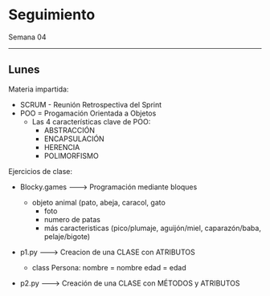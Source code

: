 # Seguimiento


Semana 04

---

## Lunes

Materia impartida:
- SCRUM - Reunión Retrospectiva del Sprint
- POO = Progamación Orientada a Objetos
  - Las 4 características clave de POO:
    - ABSTRACCIÓN
    - ENCAPSULACIÓN
    - HERENCIA
    - POLIMORFISMO 

Ejercicios de clase:
- Blocky.games ---> Programación mediante bloques

  - objeto animal (pato, abeja, caracol, gato
    - foto
    - numero de patas
    - más caracteristicas (pico/plumaje, aguijón/miel, caparazón/baba, pelaje/bigote)

- p1.py ---> Creacion de una CLASE con ATRIBUTOS
  - class Persona:
      nombre = nombre
      edad = edad
- p2.py ---> Creación de una CLASE con MÉTODOS y ATRIBUTOS
